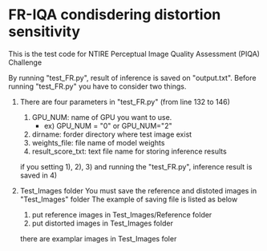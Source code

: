 # FR-IQA condisdering distortion sensitivity 

This is the test code for NTIRE Perceptual Image Quality Assessment (PIQA) Challenge

By running "test_FR.py", result of inference is saved on "output.txt".
Before running "test_FR.py" you have to consider two things. 

1. There are four parameters in "test_FR.py" (from line 132 to 146)
   1) GPU_NUM: name of GPU you want to use.
      - ex) GPU_NUM = "0" or GPU_NUM="2"
   2) dirname: forder directory where test image exist
   3) weights_file: file name of model weights
   4) result_score_txt: text file name for storing inference results
   
   if you setting 1), 2), 3) and running the "test_FR.py", inference result is saved in 4)

2. Test_Images folder
   You must save the reference and distoted images in "Test_Images" folder
   The example of saving file is listed as below

   1) put reference images in Test_Images/Reference folder
   2) put distorted images in Test_Images folder
   
   there are examplar images in Test_Images foler
